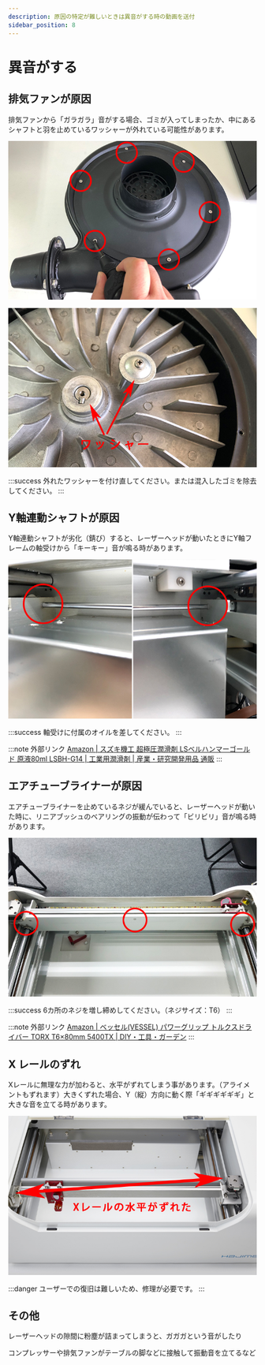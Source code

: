 ```yaml
---
description: 原因の特定が難しいときは異音がする時の動画を送付
sidebar_position: 8
---
```


# 異音がする

## 排気ファンが原因

排気ファンから「ガラガラ」音がする場合、ゴミが入ってしまったか、中にあるシャフトと羽を止めているワッシャーが外れている可能性があります。

![カバーをとめている6カ所のプラスネジを外します。](/assets/20191028_04.jpg)

![モデルによってプラスネジと六角ネジの場合があります](/assets/20191028_05.jpg)

:::success
外れたワッシャーを付け直してください。または混入したゴミを除去してください。
:::

## Y軸連動シャフトが原因

Y軸連動シャフトが劣化（錆び）すると、レーザーヘッドが動いたときにY軸フレームの軸受けから「キーキー」音が鳴る時があります。

![ウォータータンク（冷却ユニット）の奥にあります。](/assets/20191028_07.jpg)

:::success
軸受けに付属のオイルを差してください。
:::

:::note 外部リンク
[Amazon | スズキ機工 超極圧潤滑剤 LSベルハンマーゴールド 原液80ml LSBH-G14 | 工業用潤滑剤 | 産業・研究開発用品 通販](https://www.amazon.co.jp/dp/B079FM13BP/?coliid=I1AD0JOYUOH8CL&colid=2P27YP4M43BSD&psc=0&ref_=lv_ov_lig_dp_it) 
:::

## エアチューブライナーが原因

エアチューブライナーを止めているネジが緩んでいると、レーザーヘッドが動いた時に、リニアブッシュのベアリングの振動が伝わって「ビリビリ」音が鳴る時があります。

![ネジが6カ所あります。](/assets/20191028_08.jpg)

:::success
6カ所のネジを増し締めしてください。（ネジサイズ：T6）
:::

:::note 外部リンク
[Amazon | ベッセル(VESSEL) パワーグリップ トルクスドライバー TORX T6×80mm 5400TX | DIY・工具・ガーデン](https://www.amazon.co.jp/gp/product/B002P81T1E/ref=ppx_yo_dt_b_asin_title_o09_s00?ie=UTF8&psc=1) 
:::

## X レールのずれ

Xレールに無理な力が加わると、水平がずれてしまう事があります。（アライメントもずれます）大きくずれた場合、Y（縦）方向に動く際「ギギギギギギ」と大きな音を立てる時があります。

![何か無理な力が加わり、ベルトの山が何コマかずれてしまった](/assets/20191029_01.jpg)

:::danger
ユーザーでの復旧は難しいため、修理が必要です。
:::

## その他

レーザーヘッドの隙間に粉塵が詰まってしまうと、ガガガという音がしたり

コンプレッサーや排気ファンがテーブルの脚などに接触して振動音を立てるなど
